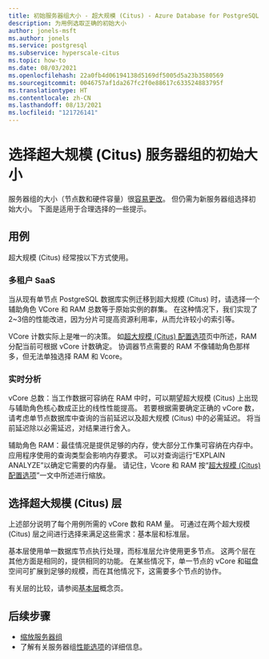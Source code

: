 ```yaml
---
title: 初始服务器组大小 - 超大规模 (Citus) - Azure Database for PostgreSQL
description: 为用例选取正确的初始大小
author: jonels-msft
ms.author: jonels
ms.service: postgresql
ms.subservice: hyperscale-citus
ms.topic: how-to
ms.date: 08/03/2021
ms.openlocfilehash: 22a0fb4d06194138d5169df5005d5a23b3580569
ms.sourcegitcommit: 0046757af1da267fc2f0e88617c633524883795f
ms.translationtype: HT
ms.contentlocale: zh-CN
ms.lasthandoff: 08/13/2021
ms.locfileid: "121726141"
---
```

# <a name="pick-initial-size-for-hyperscale-citus-server-group"></a>选择超大规模 (Citus) 服务器组的初始大小

服务器组的大小（节点数和硬件容量）很[容易更改](howto-hyperscale-scale-grow.md)。 但仍需为新服务器组选择初始大小。 下面是适用于合理选择的一些提示。

## <a name="use-cases"></a>用例

超大规模 (Citus) 经常按以下方式使用。

### <a name="multi-tenant-saas"></a>多租户 SaaS

当从现有单节点 PostgreSQL 数据库实例迁移到超大规模 (Citus) 时，请选择一个辅助角色 VCore 和 RAM 总数等于原始实例的群集。 在这种情况下，我们实现了2~3倍的性能改进，因为分片可提高资源利用率，从而允许较小的索引等。

VCore 计数实际上是唯一的决策。 如[超大规模 (Citus) 配置选项](concepts-hyperscale-configuration-options.md)页中所述，RAM 分配当前可根据 vCore 计数确定。
协调器节点需要的 RAM 不像辅助角色那样多，但无法单独选择 RAM 和 Vcore。

### <a name="real-time-analytics"></a>实时分析

vCore 总数：当工作数据可容纳在 RAM 中时，可以期望超大规模 (Citus) 上出现与辅助角色核心数成正比的线性性能提高。 若要根据需要确定正确的 vCore 数，请考虑单节点数据库中查询的当前延迟以及超大规模 (Citus) 中的必需延迟。 将当前延迟除以必需延迟，对结果进行舍入。

辅助角色 RAM：最佳情况是提供足够的内存，使大部分工作集可容纳在内存中。 应用程序使用的查询类型会影响内存要求。 可以对查询运行“EXPLAIN ANALYZE”以确定它需要的内存量。 请记住，Vcore 和 RAM 按“[超大规模 (Citus) 配置选项](concepts-hyperscale-configuration-options.md)”一文中所述进行缩放。

## <a name="choosing-a-hyperscale-citus-tier"></a>选择超大规模 (Citus) 层

上述部分说明了每个用例所需的 vCore 数和 RAM 量。 可通过在两个超大规模 (Citus) 层之间进行选择来满足这些需求：基本层和标准层。

基本层使用单一数据库节点执行处理，而标准层允许使用更多节点。 这两个层在其他方面是相同的，提供相同的功能。 在某些情况下，单一节点的 vCore 和磁盘空间可扩展到足够的规模，而在其他情况下，这需要多个节点的协作。

有关层的比较，请参阅[基本层](concepts-hyperscale-tiers.md)概念页。

## <a name="next-steps"></a>后续步骤

- [缩放服务器组](howto-hyperscale-scale-grow.md)
- 了解有关服务器组[性能选项](concepts-hyperscale-configuration-options.md)的详细信息。
